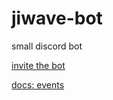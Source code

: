 # jiwave-bot
small discord bot


[invite the bot](https://discord.com/api/oauth2/authorize?client_id=1011312099940646952&permissions=2128&scope=bot)


[docs: events](https://discordpy.readthedocs.io/en/stable/api.html#discord-api-events)
